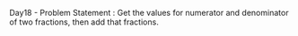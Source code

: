 Day18 - Problem Statement : Get the values for numerator and denominator of two fractions, then add that fractions.
